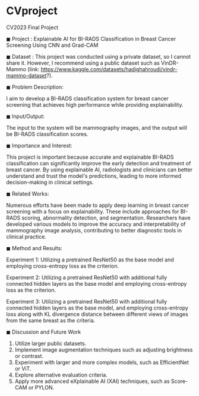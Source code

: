 # CVproject
CV2023 Final Project

◼︎ Project : 
Explainable AI for BI-RADS Classification in Breast Cancer Screening Using CNN and Grad-CAM

◼︎ Dataset : This project was conducted using a private dataset, so I cannot share it. However, I recommend using a public dataset such as VinDR-Mammo (link: https://www.kaggle.com/datasets/hadighahroudi/vindr-mammo-dataset?).

◼︎ Problem Description:

I aim to develop a BI-RADS classification system for breast cancer screening that achieves high performance while providing explainability.

◼︎ Input/Output:

The input to the system will be mammography images, and the output will be BI-RADS classification scores.

◼︎ Importance and Interest:

This project is important because accurate and explainable BI-RADS classification can significantly improve the early detection and treatment of breast cancer. By using explainable AI, radiologists and clinicians can better understand and trust the model's predictions, leading to more informed decision-making in clinical settings.

◼︎ Related Works:

Numerous efforts have been made to apply deep learning in breast cancer screening with a focus on explainability. These include approaches for BI-RADS scoring, abnormality detection, and segmentation. Researchers have developed various models to improve the accuracy and interpretability of mammography image analysis, contributing to better diagnostic tools in clinical practice.


◼︎ Method and Results:

Experiment 1: Utilizing a pretrained ResNet50 as the base model and employing cross-entropy loss as the criterion.

Experiment 2: Utilizing a pretrained ResNet50 with additional fully connected hidden layers as the base model and employing cross-entropy loss as the criterion.

Experiment 3: Utilizing a pretrained ResNet50 with additional fully connected hidden layers as the base model, and employing cross-entropy loss along with KL divergence distance between different views of images from the same breast as the criteria.


◼︎ Discussion and Future Work

1. Utilize larger public datasets.
2. Implement image augmentation techniques such as adjusting brightness or contrast.
3. Experiment with larger and more complex models, such as EfficientNet or ViT.
4. Explore alternative evaluation criteria.
5. Apply more advanced eXplainable AI (XAI) techniques, such as Score-CAM or PYLON.
